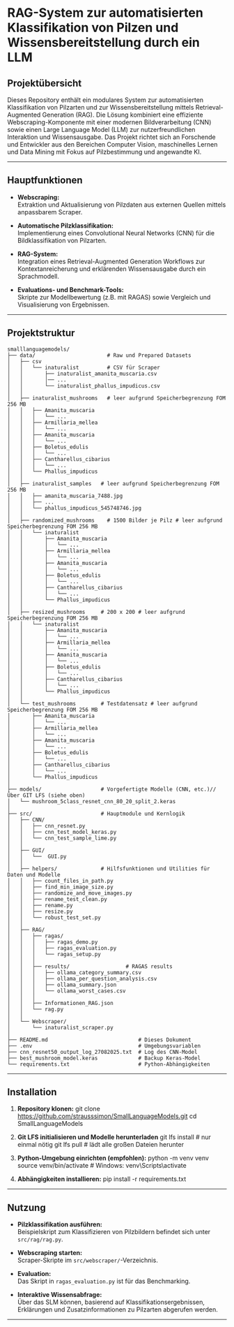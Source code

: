 # RAG-System zur automatisierten Klassifikation von Pilzen und Wissensbereitstellung durch ein LLM

## Projektübersicht

Dieses Repository enthält ein modulares System zur automatisierten Klassifikation von Pilzarten und zur Wissensbereitstellung mittels Retrieval-Augmented Generation (RAG). Die Lösung kombiniert eine effiziente Webscraping-Komponente mit einer modernen Bildverarbeitung (CNN) sowie einen Large Language Model (LLM) zur nutzerfreundlichen Interaktion und Wissensausgabe. Das Projekt richtet sich an Forschende und Entwickler aus den Bereichen Computer Vision, maschinelles Lernen und Data Mining mit Fokus auf Pilzbestimmung und angewandte KI.

---

## Hauptfunktionen

- **Webscraping:**  
  Extraktion und Aktualisierung von Pilzdaten aus externen Quellen mittels anpassbarem Scraper.

- **Automatische Pilzklassifikation:**  
  Implementierung eines Convolutional Neural Networks (CNN) für die Bildklassifikation von Pilzarten.

- **RAG-System:**  
  Integration eines Retrieval-Augmented Generation Workflows zur Kontextanreicherung und erklärenden Wissensausgabe durch ein Sprachmodell.

- **Evaluations- und Benchmark-Tools:**  
  Skripte zur Modellbewertung (z.B. mit RAGAS) sowie Vergleich und Visualisierung von Ergebnissen.

---

## Projektstruktur

```plaintext
smalllanguagemodels/
├── data/                       # Raw und Prepared Datasets
│   ├── csv
│   │   └── inaturalist         # CSV für Scraper
│   │       ├── inaturalist_amanita_muscaria.csv
│   │       │── ...
│   │       └── inaturalist_phallus_impudicus.csv
│   │ 
│   ├── inaturalist_mushrooms   # leer aufgrund Speicherbegrenzung FOM 256 MB
│   │   ├── Amanita_muscaria
│   │   │   └── ...
│   │   ├── Armillaria_mellea
│   │   │   └── ...
│   │   ├── Amanita_muscaria
│   │   │   └── ...
│   │   ├── Boletus_edulis
│   │   │   └── ...
│   │   ├── Cantharellus_cibarius
│   │   │   └── ...
│   │   └── Phallus_impudicus
│   │ 
│   ├── inaturalist_samples   # leer aufgrund Speicherbegrenzung FOM 256 MB
│   │   ├── amanita_muscaria_7488.jpg
│   │   ├── ...
│   │   └── phallus_impudicus_545748746.jpg
│   │ 
│   ├── randomized_mushrooms    # 1500 Bilder je Pilz # leer aufgrund Speicherbegrenzung FOM 256 MB
│   │   └── inaturalist
│   │       ├── Amanita_muscaria
│   │       │   └── ...
│   │       ├── Armillaria_mellea
│   │       │   └── ...
│   │       ├── Amanita_muscaria
│   │       │   └── ...
│   │       ├── Boletus_edulis
│   │       │   └── ...
│   │       ├── Cantharellus_cibarius
│   │       │   └── ...
│   │       └── Phallus_impudicus
│   │ 
│   ├── resized_mushrooms     # 200 x 200 # leer aufgrund Speicherbegrenzung FOM 256 MB
│   │   └── inaturalist
│   │       ├── Amanita_muscaria
│   │       │   └── ...
│   │       ├── Armillaria_mellea
│   │       │   └── ...
│   │       ├── Amanita_muscaria
│   │       │   └── ...
│   │       ├── Boletus_edulis
│   │       │   └── ...
│   │       ├── Cantharellus_cibarius
│   │       │   └── ...
│   │       └── Phallus_impudicus
│   │ 
│   └── test_mushrooms        # Testdatensatz # leer aufgrund Speicherbegrenzung FOM 256 MB
│       ├── Amanita_muscaria
│       │   └── ...
│       ├── Armillaria_mellea
│       │   └── ...
│       ├── Amanita_muscaria
│       │   └── ...
│       ├── Boletus_edulis
│       │   └── ...
│       ├── Cantharellus_cibarius
│       │   └── ...
│       └── Phallus_impudicus
│
├── models/                   # Vorgefertigte Modelle (CNN, etc.)// Über GIT LFS (siehe oben)
│   └── mushroom_5class_resnet_cnn_80_20_split_2.keras 
│
├── src/                      # Hauptmodule und Kernlogik
│   ├── CNN/
│   │   ├── cnn_resnet.py
│   │   ├── cnn_test_model_keras.py
│   │   └── cnn_test_sample_lime.py
│   │
│   ├── GUI/
│   │   └──  GUI.py
│   │
│   ├── helpers/              # Hilfsfunktionen und Utilities für Daten und Modelle
│   │   ├── count_files_in_path.py
│   │   ├── find_min_image_size.py
│   │   ├── randomize_and_move_images.py 
│   │   ├── rename_test_clean.py
│   │   ├── rename.py
│   │   ├── resize.py
│   │   └── robust_test_set.py
│   │ 
│   ├── RAG/
│   │   ├── ragas/
│   │   │   ├── ragas_demo.py
│   │   │   ├── ragas_evaluation.py
│   │   │   └── ragas_setup.py
│   │   │ 
│   │   ├── results/                  # RAGAS results
│   │   │   ├── ollama_category_summary.csv
│   │   │   ├── ollama_per_question_analysis.csv
│   │   │   ├── ollama_summary.json
│   │   │   └── ollama_worst_cases.csv
│   │   │
│   │   ├── Informationen_RAG.json
│   │   └── rag.py
│   │
│   └── Webscraper/
│       └── inaturalist_scraper.py    
│
├── README.md                             # Dieses Dokument
├── .env                                  # Umgebungsvariablen
├── cnn_resnet50_output_log_27082025.txt  # Log des CNN-Model
├── best_mushroom_model.keras             # Backup Keras-Model
└── requirements.txt                      # Python-Abhängigkeiten
```

---

## Installation

1. **Repository klonen:**
git clone https://github.com/strausssimon/SmallLanguageModels.git
cd SmallLanguageModels

2. **Git LFS initialisieren und Modelle herunterladen**
git lfs install          # nur einmal nötig
git lfs pull             # lädt alle großen Dateien herunter


3. **Python-Umgebung einrichten (empfohlen):**
python -m venv venv
source venv/bin/activate  # Windows: venv\Scripts\activate


4. **Abhängigkeiten installieren:**
pip install -r requirements.txt

---

## Nutzung

- **Pilzklassifikation ausführen:**  
  Beispielskript zum Klassifizieren von Pilzbildern befindet sich unter `src/rag/rag.py`.

- **Webscraping starten:**  
  Scraper-Skripte im `src/webscraper/`-Verzeichnis.

- **Evaluation:**  
  Das Skript in `ragas_evaluation.py` ist für das Benchmarking.

- **Interaktive Wissensabfrage:**  
  Über das SLM können, basierend auf Klassifikationsergebnissen, Erklärungen und Zusatzinformationen zu Pilzarten abgerufen werden.

---
